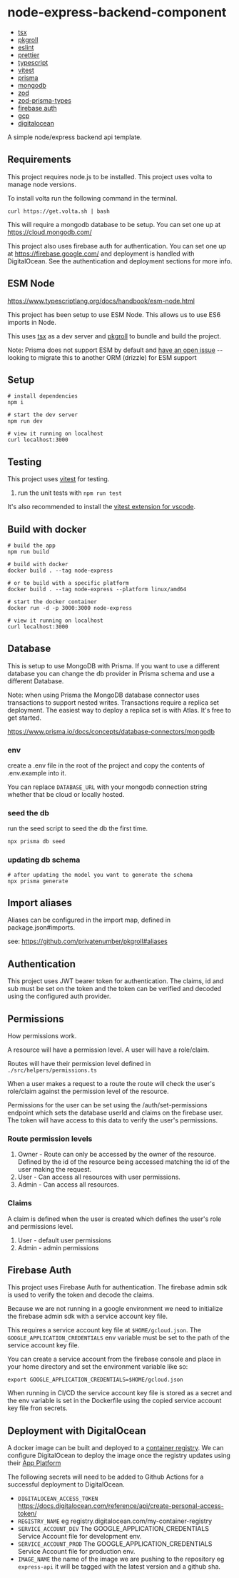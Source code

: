 # node-express-backend-component

- [tsx](https://github.com/esbuild-kit/tsx)
- [pkgroll](https://github.com/privatenumber/pkgroll)
- [eslint](https://eslint.org/)
- [prettier](https://prettier.io/)
- [typescript](https://www.typescriptlang.org/)
- [vitest](https://vitest.dev/)
- [prisma](https://www.prisma.io/)
- [mongodb](https://www.mongodb.com/)
- [zod](https://zod.dev/)
- [zod-prisma-types](https://github.com/chrishoermann/zod-prisma-types)
- [firebase auth](https://firebase.google.com/docs/auth/admin)
- [gcp](https://cloud.google.com/)
- [digitalocean](https://www.digitalocean.com/)

A simple node/express backend api template.

## Requirements

This project requires node.js to be installed. This project uses volta to manage node versions.

To install volta run the following command in the terminal.

```
curl https://get.volta.sh | bash
```

This will require a mongodb database to be setup. You can set one up at https://cloud.mongodb.com/

This project also uses firebase auth for authentication. You can set one up at https://firebase.google.com/ and deployment is handled with DigitalOcean. See the authentication and deployment sections for more info.

## ESM Node

https://www.typescriptlang.org/docs/handbook/esm-node.html

This project has been setup to use ESM Node. This allows us to use ES6 imports in Node.

This uses [tsx](https://github.com/esbuild-kit/tsx) as a dev server and [pkgroll](https://github.com/privatenumber/pkgroll) to bundle and build the project.

Note: Prisma does not support ESM by default and [have an open issue](https://github.com/prisma/prisma/issues/5030) -- looking to migrate this to another ORM (drizzle) for ESM support

## Setup

```
# install dependencies
npm i

# start the dev server
npm run dev

# view it running on localhost
curl localhost:3000
```

## Testing

This project uses [vitest](https://vitest.dev/) for testing.

1. run the unit tests with `npm run test`

It's also recommended to install the [vitest extension for vscode](https://marketplace.visualstudio.com/items?itemName=ZixuanChen.vitest-explorer).

## Build with docker

```
# build the app
npm run build

# build with docker
docker build . --tag node-express

# or to build with a specific platform
docker build . --tag node-express --platform linux/amd64

# start the docker container
docker run -d -p 3000:3000 node-express

# view it running on localhost
curl localhost:3000
```

## Database

This is setup to use MongoDB with Prisma. If you want to use a different database you can change the db provider in Prisma schema and use a different Database.

Note: when using Prisma the MongoDB database connector uses transactions to support nested writes. Transactions require a replica set deployment. The easiest way to deploy a replica set is with Atlas. It's free to get started.

https://www.prisma.io/docs/concepts/database-connectors/mongodb

### env

create a .env file in the root of the project and copy the contents of .env.example into it.

You can replace `DATABASE_URL` with your mongodb connection string whether that be cloud or locally hosted.

### seed the db

run the seed script to seed the db the first time.

```bash
npx prisma db seed
```

### updating db schema

```
# after updating the model you want to generate the schema
npx prisma generate
```

## Import aliases

Aliases can be configured in the import map, defined in package.json#imports.

see: https://github.com/privatenumber/pkgroll#aliases

## Authentication

This project uses JWT bearer token for authentication. The claims, id and sub must be set on the token and the token can be verified and decoded using the configured auth provider.

## Permissions

How permissions work.

A resource will have a permission level. A user will have a role/claim.

Routes will have their permission level defined in `./src/helpers/permissions.ts`

When a user makes a request to a route the route will check the user's role/claim against the permission level of the resource.

Permissions for the user can be set using the /auth/set-permissions endpoint which sets the database userId and claims on the firebase user. The token will have access to this data to verify the user's permissions.

### Route permission levels

1. Owner - Route can only be accessed by the owner of the resource. Defined by the id of the resource being accessed matching the id of the user making the request.
2. User - Can access all resources with user permissions.
3. Admin - Can access all resources.

### Claims

A claim is defined when the user is created which defines the user's role and permissions level.

1. User - default user permissions
2. Admin - admin permissions

## Firebase Auth

This project uses Firebase Auth for authentication. The firebase admin sdk is used to verify the token and decode the claims.

Because we are not running in a google environment we need to initialize the firebase admin sdk with a service account key file.

This requires a service account key file at `$HOME/gcloud.json`. The `GOOGLE_APPLICATION_CREDENTIALS` env variable must be set to the path of the service account key file.

You can create a service account from the firebase console and place in your home directory and set the environment variable like so:

```
export GOOGLE_APPLICATION_CREDENTIALS=$HOME/gcloud.json
```

When running in CI/CD the service account key file is stored as a secret and the env variable is set in the Dockerfile using the copied service account key file fron secrets.

## Deployment with DigitalOcean

A docker image can be built and deployed to a [container registry](https://docs.digitalocean.com/products/container-registry/getting-started/quickstart/). We can configure DigitalOcean to deploy the image once the registry updates using their [App Platform](https://docs.digitalocean.com/products/app-platform/)

The following secrets will need to be added to Github Actions for a successful deployment to DigitalOcean.

- `DIGITALOCEAN_ACCESS_TOKEN` https://docs.digitalocean.com/reference/api/create-personal-access-token/
- `REGISTRY_NAME` eg registry.digitalocean.com/my-container-registry
- `SERVICE_ACCOUNT_DEV` The GOOGLE_APPLICATION_CREDENTIALS Service Account file for development env.
- `SERVICE_ACCOUNT_PROD` The GOOGLE_APPLICATION_CREDENTIALS Service Account file for production env.
- `IMAGE_NAME` the name of the image we are pushing to the repository eg `express-api` it will be tagged with the latest version and a github sha.
